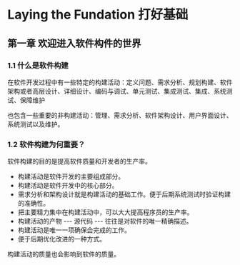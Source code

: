 # Laying the Fundation 打好基础
## 第一章 欢迎进入软件构件的世界
### 1.1 什么是软件构建
在软件开发过程中有一些特定的构建活动：定义问题、需求分析、规划构建、软件架构或者高层设计、详细设计、编码与调试、单元测试、集成测试、集成、系统测试、保障维护

也包含一些重要的非构建活动：管理、需求分析、软件架构设计、用户界面设计、系统测试以及维护。

### 1.2 软件构建为何重要？
软件构建的目的是提高软件质量和开发者的生产率。

- 构建活动是软件开发的主要组成部分。
- 构建活动是软件开发中的核心部分。
- 需求分析和架构设计就是构建活动的基础工作。便于后期系统测试时验证构建的准确性。
- 把主要精力集中在构建活动中，可以大大提高程序员的生产率。
- 构建活动的产物 --- 源代码 --- 往往是对软件的唯一精确描述。
- 构建活动是唯一一项确保会完成的工作。
- 便于后期优化改进的一种方式。

构建活动的质量也会影响到软件的质量。
